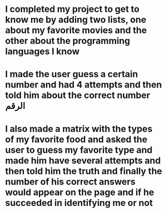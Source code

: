 # I completed my project to get to know me by adding two lists, one about my favorite movies and the other about the programming languages I know
# I made the user guess a certain number and had 4 attempts and then told him about the correct number الرقم

# I also made a matrix with the types of my favorite food and asked the user to guess my favorite type and made him have several attempts and then told him the truth and finally the number of his correct answers would appear on the page and if he succeeded in identifying me or not